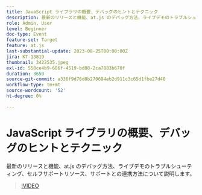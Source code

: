 ```yaml
---
title: JavaScript ライブラリの概要、デバッグのヒントとテクニック
description: 最新のリリースと機能、at.js のデバッグ方法、ライブデモのトラブルシューティング、セルフサポートリソース、サポートとの連携方法などです。
role: Admin, User
level: Beginner
doc-type: Event
feature-set: Target
feature: at.js
last-substantial-update: 2023-08-25T00:00:00Z
jira: KT-13819
thumbnail: 3422535.jpeg
exl-id: 558ce4b9-686f-4519-bd88-2ca7883b670f
duration: 3650
source-git-commit: a336f9d76d0b270694eb2d911c3c65d1fbe27d40
workflow-type: tm+mt
source-wordcount: '52'
ht-degree: 0%

---
```


# JavaScript ライブラリの概要、デバッグのヒントとテクニック

最新のリリースと機能、at.js のデバッグ方法、ライブデモのトラブルシューティング、セルフサポートリソース、サポートとの連携方法について説明します。

>[!VIDEO](https://video.tv.adobe.com/v/3422535/?learn=on)
